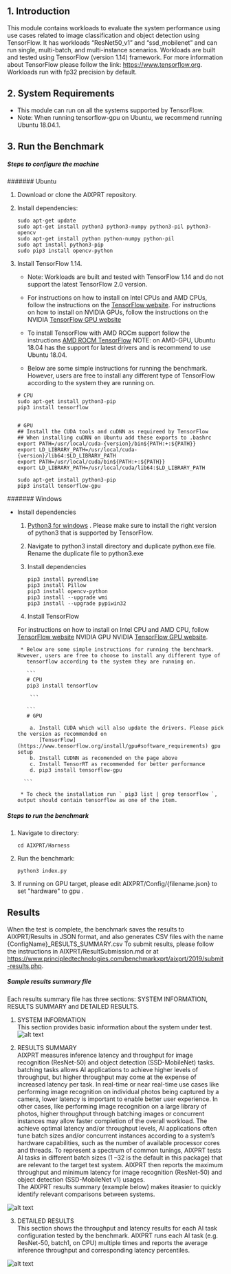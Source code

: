 ## 1. Introduction
This module contains workloads to evaluate the system performance using use cases related to image classification and object detection using TensorFlow. It has workloads “ResNet50_v1” and “ssd_mobilenet” and can run single, multi-batch, and multi-instance scenarios.
Workloads are built and tested using TensorFlow (version 1.14) framework. For more information about TensorFlow please follow the link: https://www.tensorflow.org. Workloads run with fp32 precision by default.

## 2. System Requirements
   * This module can run on all the systems supported by TensorFlow.
   * Note: When running tensorflow-gpu on Ubuntu, we recommend running Ubuntu 18.04.1.

## 3. Run the Benchmark

##### Steps to configure the machine
####### Ubuntu
1. Download or clone the AIXPRT repository.

2. Install dependencies:
    ```
    sudo apt-get update
    sudo apt-get install python3 python3-numpy python3-pil python3-opencv
    sudo apt-get install python python-numpy python-pil
    sudo apt install python3-pip
    sudo pip3 install opencv-python
    ```
3. Install TensorFlow 1.14.

   * Note: Workloads are built and tested with TensorFlow 1.14 and do not support the latest TensorFlow 2.0 version.

   * For instructions on how to install on Intel CPUs and AMD CPUs, follow the instructions on the [TensorFlow website](https://www.tensorflow.org/install/). For instructions on how to install on NVIDIA GPUs, follow the instructions on the NVIDIA [TensorFlow GPU website](https://www.tensorflow.org/install/gpu)

   * To install TensorFlow with AMD ROCm support follow the instructions [AMD ROCM TensorFlow](https://rocm.github.io/dl.html)
   NOTE: on AMD-GPU, Ubuntu 18.04 has the support for latest drivers and is recommend to use Ubuntu 18.04.

   * Below are some simple instructions for running the benchmark. However, users are free to install any different type of TensorFlow according to the system they are running on.

    ```
    # CPU
    sudo apt-get install python3-pip
    pip3 install tensorflow
     ```

    ```

    # GPU
    ## Install the CUDA tools and cuDNN as requireed by TensorFlow
    ## When installing cuDNN on Ubuntu add these exports to .bashrc
    export PATH=/usr/local/cuda-{version}/bin${PATH:+:${PATH}}
    export LD_LIBRARY_PATH=/usr/local/cuda-{version}/lib64:$LD_LIBRARY_PATH
    export PATH=/usr/local/cuda/bin${PATH:+:${PATH}}
    export LD_LIBRARY_PATH=/usr/local/cuda/lib64:$LD_LIBRARY_PATH

    sudo apt-get install python3-pip
    pip3 install tensorflow-gpu

     ```
####### Windows
* Install dependencies
  1. [Python3 for windows](https://www.python.org/downloads/windows/) . Please make sure to install the right version of python3 that is supported by TensorFlow.

  2. Navigate to python3 install directory and duplicate python.exe file. Rename the duplicate file to python3.exe

  3. Install dependencies

     ```
     pip3 install pyreadline
     pip3 install Pillow
     pip3 install opencv-python
     pip3 install --upgrade wmi
     pip3 install --upgrade pypiwin32

     ```
   4. Install TensorFlow


     For instructions on how to install on Intel CPU and AMD CPU, follow [TensorFlow website](https://www.tensorflow.org/install/pip)
     NVIDIA GPU NVIDIA [TensorFlow GPU website](https://www.tensorflow.org/install/gpu#windows_setup).

       * Below are some simple instructions for running the benchmark. However, users are free to choose to install any different type of
         tensorflow according to the system they are running on.

         ```
         # CPU
         pip3 install tensorflow

          ```

         ```
         # GPU

          a. Install CUDA which will also update the drivers. Please pick the version as recommended on
             [TensorFlow](https://www.tensorflow.org/install/gpu#software_requirements) gpu setup
          b. Install CUDNN as recomended on the page above
          c. Install TensorRT as recommended for better performance
          d. pip3 install tensorflow-gpu

        ```

       * To check the installation run ` pip3 list | grep tensorflow `, output should contain tensorflow as one of the item.



##### Steps to run the benchmark
 1. Navigate to directory:

    ```
    cd AIXPRT/Harness
    ```

 2. Run the benchmark:

    ```
    python3 index.py

    ```
 3. If running on GPU target, please edit AIXPRT/Config/{filename.json} to set "hardware" to gpu .  

## Results

When the test is complete, the benchmark saves the results to AIXPRT/Results in JSON format, and also generates CSV files with the name {ConfigName}_RESULTS_SUMMARY.csv
To submit results, please follow the instructions in AIXPRT/ResultSubmission.md or at https://www.principledtechnologies.com/benchmarkxprt/aixprt/2019/submit-results.php.


##### Sample results summary file <br/>

Each results summary file has three sections: SYSTEM INFORMATION, RESULTS SUMMARY and DETAILED RESULTS.<br/>
 1. SYSTEM INFORMATION <br/>
    This section provides basic information about the system under test. <br/>
    ![alt text](https://github.com/BenchmarkXPRT/AIXPRT/tree/master/Tensorflow/AIXPRT/Harness/assets/tensorflow_systemInfo.png)

 2. RESULTS SUMMARY <br/>
    AIXPRT measures inference latency and throughput for image recognition (ResNet-50) and object detection (SSD-MobileNet) tasks. batching tasks allows AI applications to achieve
higher levels of throughput, but higher throughput may come at the expense of increased latency per task. In real-time or near real-time use cases like performing image recognition
on individual photos being captured by a camera, lower latency is important to enable better user experience. In other cases, like performing image recognition on a large library of
photos, higher throughput through batching images or concurrent instances may allow faster completion of the overall workload. The achieve optimal latency and/or throughput levels,
AI applications often tune batch sizes and/or concurrent instances according to a system’s hardware capabilities, such as the number of available processor cores and threads.
To represent a spectrum of common tunings, AIXPRT tests AI tasks in different batch sizes (1 –32 is the default in this package) that are relevant to the target test system.
AIXPRT then reports the maximum throughput and minimum latency for image recognition (ResNet-50) and object detection (SSD-MobileNet v1) usages.<br/>
The AIXPRT results summary (example below) makes iteasier to quickly identify relevant comparisons between systems. <br/>

 ![alt text](https://github.com/BenchmarkXPRT/AIXPRT/tree/master/Tensorflow/AIXPRT/Harness/assets/results_summary.png)


 3. DETAILED RESULTS <br/>
   This section shows the throughput and latency results for each AI task configuration tested by the benchmark.
AIXPRT runs each AI task (e.g. ResNet-50, batch1, on CPU) multiple times and reports the average inference throughput and corresponding latency percentiles.

![alt text](https://github.com/BenchmarkXPRT/AIXPRT/tree/master/Tensorflow/AIXPRT/Harness/assets/detailed_results.png)
